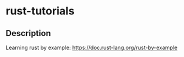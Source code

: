 # rust-tutorials
## Description
Learning rust by example: https://doc.rust-lang.org/rust-by-example
